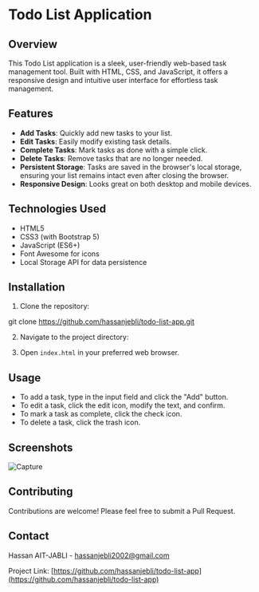 # Todo List Application

## Overview

This Todo List application is a sleek, user-friendly web-based task management tool. Built with HTML, CSS, and JavaScript, it offers a responsive design and intuitive user interface for effortless task management.

## Features

- **Add Tasks**: Quickly add new tasks to your list.
- **Edit Tasks**: Easily modify existing task details.
- **Complete Tasks**: Mark tasks as done with a simple click.
- **Delete Tasks**: Remove tasks that are no longer needed.
- **Persistent Storage**: Tasks are saved in the browser's local storage, ensuring your list remains intact even after closing the browser.
- **Responsive Design**: Looks great on both desktop and mobile devices.

## Technologies Used

- HTML5
- CSS3 (with Bootstrap 5)
- JavaScript (ES6+)
- Font Awesome for icons
- Local Storage API for data persistence

## Installation

1. Clone the repository:

git clone https://github.com/hassanjebli/todo-list-app.git

2. Navigate to the project directory:


3. Open `index.html` in your preferred web browser.

## Usage

- To add a task, type in the input field and click the "Add" button.
- To edit a task, click the edit icon, modify the text, and confirm.
- To mark a task as complete, click the check icon.
- To delete a task, click the trash icon.

## Screenshots

![Capture](https://github.com/hassanjebli/todo-list-app/assets/151209380/95ea30c1-87f5-4d9e-9a54-d0a68f87a0c4)

## Contributing

Contributions are welcome! Please feel free to submit a Pull Request.


## Contact

Hassan AIT-JABLI - [hassanjebli2002@gmail.com](mailto:hassanjebli2002@gmail.com)

Project Link: [https://github.com/hassanjebli/todo-list-app](https://github.com/hassanjebli/todo-list-app)
